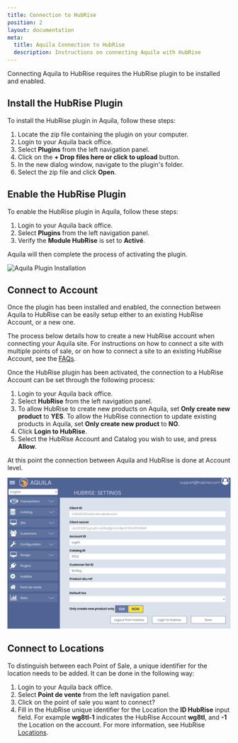 ```yaml
---
title: Connection to HubRise
position: 2
layout: documentation
meta:
  title: Aquila Connection to HubRise
  description: Instructions on connecting Aquila with HubRise
---
```


Connecting Aquila to HubRise requires the HubRise plugin to be installed and enabled.

## Install the HubRise Plugin

To install the HubRise plugin in Aquila, follow these steps:

1. Locate the zip file containing the plugin on your computer.
1. Login to your Aquila back office.
1. Select **Plugins** from the left navigation panel.
1. Click on the **+ Drop files here or click to upload** button.
1. In the new dialog window, navigate to the plugin's folder.
1. Select the zip file and click **Open**.

## Enable the HubRise Plugin

To enable the HubRise plugin in Aquila, follow these steps:

1. Login to your Aquila back office.
1. Select **Plugins** from the left navigation panel.
1. Verify the **Module HubRise** is set to **Activé**.

Aquila will then complete the process of activating the plugin.

![Aquila Plugin Installation](../images/004-en-2x-plugin-installation.png)

## Connect to Account

Once the plugin has been installed and enabled, the connection between Aquila to HubRise can be easily setup either to an existing HubRise Account, or a new one.

The process below details how to create a new HubRise account when connecting your Aquila site. For instructions on how to connect a site with multiple points of sale, or on how to connect a site to an existing HubRise Account, see the [FAQs](/apps/aquila/faqs).

Once the HubRise plugin has been activated, the connection to a HubRise Account can be set through the following process:

1. Login to your Aquila back office.
1. Select **HubRise** from the left navigation panel.
1. To allow HubRise to create new products on Aquila, set **Only create new product** to **YES**. To allow the HubRise connection to update existing products in Aquila, set **Only create new product** to **NO**.
1. Click **Login to HubRise**.
1. Select the HubRise Account and Catalog you wish to use, and press **Allow**.

At this point the connection between Aquila and HubRise is done at Account level.

![HubRise Settings on Aquila](../images/003-en-2x-hubrise-settings.png)

## Connect to Locations

To distinguish between each Point of Sale, a unique identifier for the location needs to be added. It can be done in the following way:

1. Login to your Aquila back office.
1. Select **Point de vente** from the left navigation panel.
1. Click on the point of sale you want to connect?
1. Fill in the HubRise unique identifier for the Location the **ID HubRise** input field. For example **wg8tl-1** indicates the HubRise Account **wg8tl**, and **-1** the Location on the account. For more information, see HubRise [Locations](/docs/locations/).
